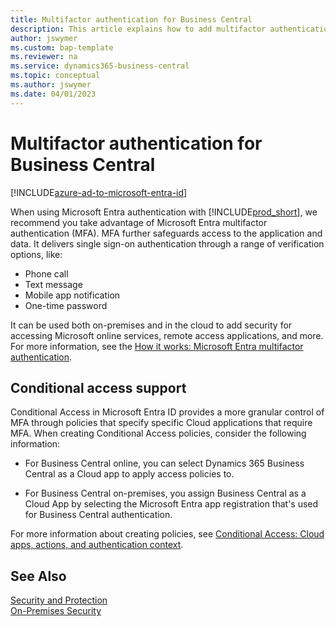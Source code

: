 ```yaml
---
title: Multifactor authentication for Business Central
description: This article explains how to add multifactor authentication when your solution uses Microsoft Entra ID as authentication mechanism.
author: jswymer
ms.custom: bap-template
ms.reviewer: na
ms.service: dynamics365-business-central
ms.topic: conceptual
ms.author: jswymer
ms.date: 04/01/2023
---
```

# Multifactor authentication for Business Central  

[!INCLUDE[azure-ad-to-microsoft-entra-id](~/../shared-content/shared/azure-ad-to-microsoft-entra-id.md)]

When using Microsoft Entra authentication with [!INCLUDE[prod_short](../developer/includes/prod_short.md)], we recommend you take advantage of Microsoft Entra multifactor authentication (MFA). MFA further safeguards access to the application and data. It delivers single sign-on authentication through a range of verification options, like:

- Phone call
- Text message
- Mobile app notification
- One-time password

It can be used both on-premises and in the cloud to add security for accessing Microsoft online services, remote access applications, and more. For more information, see the [How it works: Microsoft Entra multifactor authentication](/azure/active-directory/authentication/concept-mfa-howitworks).

## Conditional access support

Conditional Access in Microsoft Entra ID provides a more granular control of MFA through policies that specify specific Cloud applications that require MFA. When creating Conditional Access policies, consider the following information:

- For Business Central online, you can select Dynamics 365 Business Central as a Cloud app to apply access policies to.

- For Business Central on-premises, you assign Business Central as a Cloud App by selecting the Microsoft Entra app registration that's used for Business Central authentication.

For more information about creating policies, see [Conditional Access: Cloud apps, actions, and authentication context](/azure/active-directory/conditional-access/concept-conditional-access-cloud-apps).


## See Also

[Security and Protection](security-and-protection.md)  
[On-Premises Security](security-onpremises.md)  
